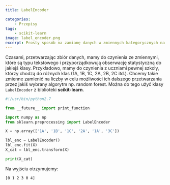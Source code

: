 ```yaml
---
title: LabelEncoder

categories:
    - Przepisy
tags:
    - scikit-learn
image: label_encoder.png
excerpt: Prosty sposób na zamianę danych w zmiennych kategorycznych na liczbowe za pomocą metody kodowania etykiet (label encoding).
---
```

Czasami, przetwarzając zbiór danych, mamy do czynienia ze zmiennymi, które są typu tekstowego i przyporządkowują obserwację statystyczną do jakiejś klasy. Przykładowo, mamy do czynienia z uczniami pewnej szkoły, którzy chodzą do różnych klas (1A, 1B, 1C, 2A, 2B, 2C itd.). Chcemy takie zmienne zamienić na liczby w celu możliwości ich dalszego przetwarzania przez jakiś wybrany algorytm np. random forest. Można do tego użyć klasy `LabelEncoder` z biblioteki __scikit-learn__.


```python
#!/usr/bin/python2.7

from __future__ import print_function

import numpy as np
from sklearn.preprocessing import LabelEncoder

X = np.array(['1A', '1B', '1C', '2A', '1A', '3C'])

lbl_enc = LabelEncoder()
lbl_enc.fit(X)
X_cat = lbl_enc.transform(X)

print(X_cat)
```

Na wyjściu otrzymujemy:

```
[0 1 2 3 0 4]
```